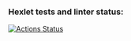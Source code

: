 ### Hexlet tests and linter status:
[![Actions Status](https://github.com/rayveid/backend-project-lvl1/workflows/hexlet-check/badge.svg)](https://github.com/rayveid/backend-project-lvl1/actions)	